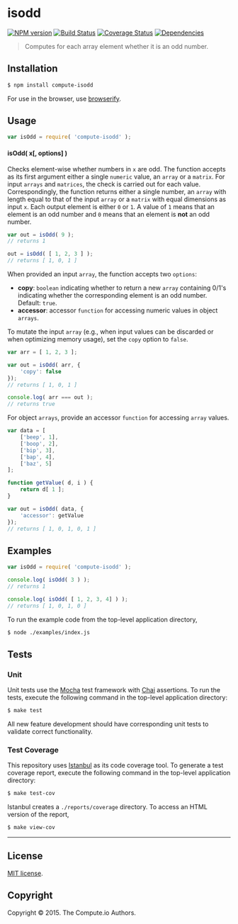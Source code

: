 isodd
===
[![NPM version][npm-image]][npm-url] [![Build Status][travis-image]][travis-url] [![Coverage Status][coveralls-image]][coveralls-url] [![Dependencies][dependencies-image]][dependencies-url]

>  Computes for each array element whether it is an odd number.


## Installation

``` bash
$ npm install compute-isodd
```

For use in the browser, use [browserify](https://github.com/substack/node-browserify).


## Usage

``` javascript
var isOdd = require( 'compute-isodd' );
```

#### isOdd( x[, options] )

Checks element-wise whether numbers in `x` are odd. The function accepts as its first argument either a single `numeric` value, an `array` or a `matrix`. For input `arrays` and `matrices`, the check is carried out for each value. Correspondingly, the function returns either a single number, an `array` with length equal to that of the input `array` or a `matrix` with equal dimensions as input `x`. Each output element is either `0` or `1`. A value of `1` means that an element is an odd number and `0` means that an element is __not__ an odd number.

``` javascript
var out = isOdd( 9 );
// returns 1

out = isOdd( [ 1, 2, 3 ] );
// returns [ 1, 0, 1 ]
```

When provided an input `array`, the function accepts two `options`:

*  __copy__: `boolean` indicating whether to return a new `array` containing 0/1's indicating whether the corresponding element is an odd number. Default: `true`.
*  __accessor__: accessor `function` for accessing numeric values in object `arrays`.

To mutate the input `array` (e.g., when input values can be discarded or when optimizing memory usage), set the `copy` option to `false`.

``` javascript
var arr = [ 1, 2, 3 ];

var out = isOdd( arr, {
	'copy': false
});
// returns [ 1, 0, 1 ]

console.log( arr === out );
// returns true
```

For object `arrays`, provide an accessor `function` for accessing `array` values.

``` javascript
var data = [
	['beep', 1],
	['boop', 2],
	['bip', 3],
	['bap', 4],
	['baz', 5]
];

function getValue( d, i ) {
	return d[ 1 ];
}

var out = isOdd( data, {
	'accessor': getValue
});
// returns [ 1, 0, 1, 0, 1 ]
```



## Examples

``` javascript
var isOdd = require( 'compute-isodd' );

console.log( isOdd( 3 ) );
// returns 1

console.log( isOdd( [ 1, 2, 3, 4] ) );
// returns [ 1, 0, 1, 0 ]
```

To run the example code from the top-level application directory,

``` bash
$ node ./examples/index.js
```


## Tests

### Unit

Unit tests use the [Mocha](http://mochajs.org/) test framework with [Chai](http://chaijs.com) assertions. To run the tests, execute the following command in the top-level application directory:

``` bash
$ make test
```

All new feature development should have corresponding unit tests to validate correct functionality.


### Test Coverage

This repository uses [Istanbul](https://github.com/gotwarlost/istanbul) as its code coverage tool. To generate a test coverage report, execute the following command in the top-level application directory:

``` bash
$ make test-cov
```

Istanbul creates a `./reports/coverage` directory. To access an HTML version of the report,

``` bash
$ make view-cov
```


---
## License

[MIT license](http://opensource.org/licenses/MIT).


## Copyright

Copyright &copy; 2015. The Compute.io Authors.


[npm-image]: http://img.shields.io/npm/v/compute-isodd.svg
[npm-url]: https://npmjs.org/package/compute-isodd

[travis-image]: http://img.shields.io/travis/compute-io/isodd/master.svg
[travis-url]: https://travis-ci.org/compute-io/isodd

[coveralls-image]: https://img.shields.io/coveralls/compute-io/isodd/master.svg
[coveralls-url]: https://coveralls.io/r/compute-io/isodd?branch=master

[dependencies-image]: http://img.shields.io/david/compute-io/isodd.svg
[dependencies-url]: https://david-dm.org/compute-io/isodd

[dev-dependencies-image]: http://img.shields.io/david/dev/compute-io/isodd.svg
[dev-dependencies-url]: https://david-dm.org/dev/compute-io/isodd

[github-issues-image]: http://img.shields.io/github/issues/compute-io/isodd.svg
[github-issues-url]: https://github.com/compute-io/isodd/issues
